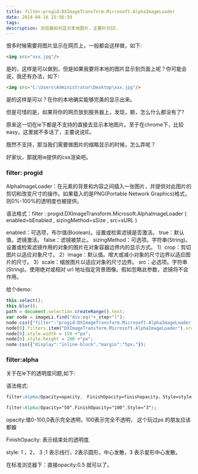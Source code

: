 ```yaml
---
title: filter:progid:DXImageTransform.Microsoft.AlphaImageLoader
date: 2014-04-16 15:56:59
tags:
description: 浏览器如何显示本地图片，主要针对IE.
---
```

很多时候需要将图片显示在网页上，一般都会这样做，如下:
``` html
<img src="xxx.jpg"/>
```

是的，这样是可以做到，但是如果我要将本地的图片显示到页面上呢？你可能会说，我还有办法，如下:
``` html
<img src="C:\Users\Administrator\Desktop\xxx.jpg"/>
```

是的这样是可以？在你的本地确实能够完美的显示出来。

但是可惜的是，如果将你的网页放到服务器上，发现，额，怎么什么都没有了?

原来这一切在ie下都是不支持的直接去显示本地图片。至于在chrome下，比较easy，这里就不多话了，主要说说IE。

既然不支持，那当我们需要做图片的缩略显示的时候，怎么弄呢？

好家伙，那就用ie提供的css渲染吧。
### filter: progid

AlphaImageLoader：在元素的背景和内容之间插入一张图片，并提供对此图片的剪切和改变尺寸的操作。如果载入的是PNG(Portable Network Graphics)格式，则0%-100%的透明度也被提供。

语法格式：filter : progid:DXImageTransform.Microsoft.AlphaImageLoader ( enabled=bEnabled , sizingMethod=sSize , src=sURL )

enabled：可选项，布尔值(Boolean)。设置或检索滤镜是否激活。 true：默认值。滤镜激活。 false：滤镜被禁止。
sizingMethod：可选项。字符串(String)。设置或检索滤镜作用的对象的图片在对象容器边界内的显示方式。
1）crop：剪切图片以适应对象尺寸。
2）image：默认值。增大或减小对象的尺寸边界以适应图片的尺寸。
3）scale：缩放图片以适应对象的尺寸边界。
src：必选项。字符串(String)。使用绝对或相对 url 地址指定背景图像。假如忽略此参数，滤镜将不会作用。

给个demo:
``` javascript
this.select(); 
this.blur();
path = document.selection.createRange().text; 
var node = imageLi.find("div:eq("+_step+")");
node.css({"filter":"progid:DXImageTransform.Microsoft.AlphaImageLoader(sizingMethod=scale)"});
node[0].filters.item("DXImageTransform.Microsoft.AlphaImageLoader").src = path;
node[0].style.width = 150 +"px";
node[0].style.height = 100 +"px";
node.css({"display":"inline-block","margin":"5px;"});

```
### filter:alpha

关于在ie下的透明度问题,如下:

语法格式:
``` css
filter:Alpha(Opacity=opacity,　FinishOpacity=finishopacity，Style=style,　StartX=startX，StartY=startY，FinishX=finishX，FinishY=finishY)

filter:Alpha(Opacity="50",FinishOpacity="100",Style="3");
```

opacity:值0-100,0表示完全透明，100表示完全不透明， 这个玩过ps 的朋友应该都蝗

FinishOpacity: 表示结束处的透明度.

style: 1 ，2， 3 ;1 表示线行，2表示圆形，中心发散，3 表示星形中心发散。

在标准浏览器下：直接opacity:0.5 就可以了。